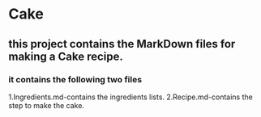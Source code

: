 # Cake
## this project contains the MarkDown files for making a Cake recipe.
 ### it contains the following two files
 1.Ingredients.md-contains the ingredients lists.
 2.Recipe.md-contains the step to make the cake.